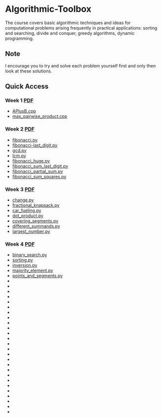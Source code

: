 # Algorithmic-Toolbox
The course covers basic algorithmic techniques and ideas for computational problems arising frequently in practical applications: sorting and searching, divide and conquer, greedy algorithms, dynamic programming.

## Note
I encourage you to try and solve each problem yourself first and only then look at these solutions.

## Quick Access
### Week 1 [PDF](/Week-1/week1.pdf)
* [APlusB.cpp](/Week-1/1-APlusB.cpp)
* [max_pairwise_product.cpp](/Week-1/2-max_pairwise_product.cpp)

### Week 2 [PDF](/Week-2/week2.pdf)
* [fibonacci.py](/Week-2/1-fibonacci.py)
* [fibonacci-last_digit.py](/Week-2/2-fibonacci_last_digit.py)
* [gcd.py](/Week-2/3-gcd.py)
* [lcm.py](/Week-2/4-lcm.py)
* [fibonacci_huge.py](/Week-2/5-fibonacci_huge.py)
* [fibonacci_sum_last_digit.py](/Week-2/5-fibonacci_huge.py)
* [fibonacci_partial_sum.py](/Week-2/7-fibonacci_partial_sum.py)
* [fibonacci_sum_squares.py](/Week-2/7-fibonacci_partial_sum.py)

### Week 3 [PDF](/Week-3/week3.pdf)
* [change.py](/Week-3/1-change.py)
* [fractional_knapsack.py](/Week-3/1-change.py)
* [car_fueling.py](/Week-3/3-car_fueling.py)
* [dot_product.py](/Week-3/4-dot_product.py)
* [covering_segments.py](/Week-3/5-covering_segments.py)
* [different_summands.py](/Week-3/6-different_summands.py)
* [largest_number.py](/Week-3/7-largest_number.py)

### Week 4 [PDF](/Week-4/week4.pdf)
* [binary_search.py](/Week-4/binary_search.py)
* [sorting.py](/Week-4/sorting.py)
* [inversion.py](/Week-4/inversions.py)
* [majority_element.py](/Week-4/majority_element.py)
* [points_and_segments.py](/Week-4/points_and_segments.py)
* []()
* []()
* []()
* []()
* []()
* []()
* []()
* []()
* []()
* []()
* []()
* []()
* []()
* []()
* []()
* []()
* []()
* []()
* []()
* []()
* []()
* []()
* []()
* []()
* []()
* []()